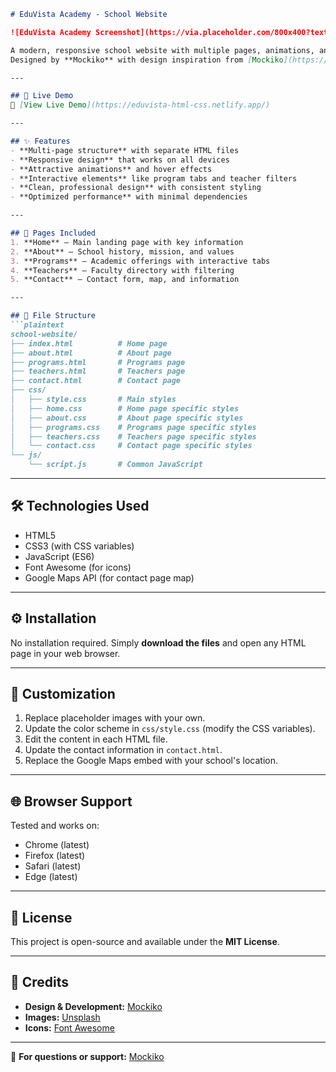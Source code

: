 

````markdown
# EduVista Academy - School Website

![EduVista Academy Screenshot](https://via.placeholder.com/800x400?text=EduVista+Academy+Screenshot)

A modern, responsive school website with multiple pages, animations, and interactive elements.  
Designed by **Mockiko** with design inspiration from [Mockiko](https://mockiko.com).

---

## 🚀 Live Demo
🔗 [View Live Demo](https://eduvista-html-css.netlify.app/)

---

## ✨ Features
- **Multi-page structure** with separate HTML files
- **Responsive design** that works on all devices
- **Attractive animations** and hover effects
- **Interactive elements** like program tabs and teacher filters
- **Clean, professional design** with consistent styling
- **Optimized performance** with minimal dependencies

---

## 📄 Pages Included
1. **Home** – Main landing page with key information  
2. **About** – School history, mission, and values  
3. **Programs** – Academic offerings with interactive tabs  
4. **Teachers** – Faculty directory with filtering  
5. **Contact** – Contact form, map, and information  

---

## 📂 File Structure
```plaintext
school-website/
├── index.html          # Home page
├── about.html          # About page
├── programs.html       # Programs page
├── teachers.html       # Teachers page
├── contact.html        # Contact page
├── css/
│   ├── style.css       # Main styles
│   ├── home.css        # Home page specific styles
│   ├── about.css       # About page specific styles
│   ├── programs.css    # Programs page specific styles
│   ├── teachers.css    # Teachers page specific styles
│   └── contact.css     # Contact page specific styles
└── js/
    └── script.js       # Common JavaScript
````

---

## 🛠 Technologies Used

* HTML5
* CSS3 (with CSS variables)
* JavaScript (ES6)
* Font Awesome (for icons)
* Google Maps API (for contact page map)

---

## ⚙️ Installation

No installation required.
Simply **download the files** and open any HTML page in your web browser.

---

## 🎨 Customization

1. Replace placeholder images with your own.
2. Update the color scheme in `css/style.css` (modify the CSS variables).
3. Edit the content in each HTML file.
4. Update the contact information in `contact.html`.
5. Replace the Google Maps embed with your school's location.

---

## 🌐 Browser Support

Tested and works on:

* Chrome (latest)
* Firefox (latest)
* Safari (latest)
* Edge (latest)

---

## 📜 License

This project is open-source and available under the **MIT License**.

---

## 🙌 Credits

* **Design & Development:** [Mockiko](https://mockiko.com)
* **Images:** [Unsplash](https://unsplash.com)
* **Icons:** [Font Awesome](https://fontawesome.com)

---

📩 **For questions or support:** [Mockiko](https://mockiko.com)

```
